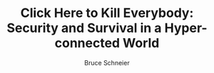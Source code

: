 ---
title: "Click Here to Kill Everybody: Security and Survival in a Hyper-connected World"
author: "Bruce Schneier"
isbn: "0393608883"
isbn13: "9780393608885"
rating: "5"
publisher: "W. W. Norton  Company"
pages: "288"
publishYear: "2018"
read: "2019"
goodreads_id: "38212153"
---